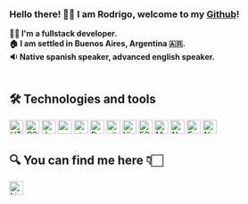 ### Hello there! 👋🏻 I am Rodrigo, welcome to my <a href="https://github.com/RETroncoso" rel="nofollow" color="black">Github</a>!


<b>👨‍💻 I'm a fullstack developer.</b> <br>
<b>🏠 I am settled in Buenos Aires, Argentina 🇦🇷.</b> <br>
<b>🔉 Native spanish speaker, advanced english speaker.</b> <br>
&nbsp;
&nbsp;
&nbsp;

## 🛠  Technologies and tools

<img src="https://img.shields.io/badge/HTML5-282C34?logo=html5&logoColor=E34F26" alt="HTML5 logo" title="HTML5" height="25" /> <img src="https://img.shields.io/badge/CSS3-282C34?logo=css3&logoColor=1572B6" alt="CSS3 logo" title="CSS3" height="25" />
<img src="https://img.shields.io/badge/JavaScript-282C34?logo=javascript&logoColor=F7DF1E" alt="JavaScript logo" title="JavaScript" height="25" />
<img src="https://img.shields.io/badge/React-282C34?logo=react&logoColor=61DAFB" alt="react logo" title="react" height="25" />
<img src="https://img.shields.io/static/v1?label=&message=Styled-Components&color=282C34&logo=styled-components&logoColor=DB7093" alt="styled-components logo" title="styled-components" height="25" />
<img src="https://img.shields.io/badge/Redux-282C34?logo=redux&logoColor=764ABC" alt="Redux logo" title="Redux" height="25" />
<img src="https://img.shields.io/badge/GIT-282C34?logo=git&logoColor=F05032" alt="git logo" title="git" height="25" />
<img src="https://img.shields.io/badge/VS%20Code-282C34?logo=visual-studio-code&logoColor=007ACC" alt="Visual Studio Code logo" title="Visual Studio Code" height="25" />
<img src="https://img.shields.io/badge/ESLint-282C34?logo=eslint&logoColor=4B32C3" alt="ESLint logo" title="ESLint" height="25" />
<img src="https://img.shields.io/badge/MongoDB-282C34?logo=mongodb&logoColor=47A248" alt="MongoDB logo" title="MongoDB" height="25" /> <img src="https://img.shields.io/badge/Node.js-282C34?logo=node.js&logoColor=339933" alt="Node.js logo" title="Node.js" height="25" />
<img src="https://img.shields.io/badge/Express-282C34?logo=express&logoColor=FFFFFF" alt="Express.js logo" title="Express.js" height="25" />
<img src="https://img.shields.io/badge/Next.js-282C34?logo=next.js&logoColor=FFFFFF" alt="Next.js logo" title="Next.js" height="25" />
&nbsp;

## 🔍  You can find me here 👇🏻

<a href="https://www.linkedin.com/in/rodrigo-troncoso/" rel="nofollow"><img src="https://img.shields.io/badge/LinkedIn-282C34?logo=linkedin&logoColor=0077B5" alt="LinkedIn logo" title="LinkedIn" height="25" /></a> <br>
&nbsp;

